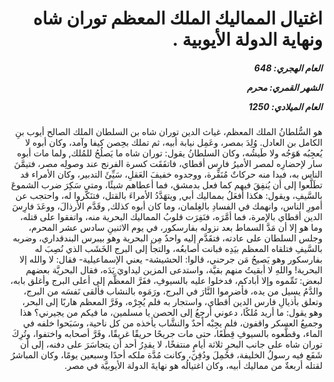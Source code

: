 <h1 dir="rtl">اغتيال المماليك الملك المعظم توران شاه ونهاية الدولة الأيوبية .</h1>

<h5 dir="rtl">العام الهجري:  648

الشهر القمري: محرم

العام الميلادي: 1250</h5>

<p dir="rtl">هو السُّلطانُ الملك المعظم، غياث الدين توران شاه بن السلطان الملك الصالح أيوب بنِ الكامل بن العادل. وُلِدَ بمصر، وعَمِل نيابة أبيه، ثم تملك بحِصن كيفا وآمد، وكان أبوه لا يُعجِبُه هَوَجُه ولا طَيشُه، وكان السلطانُ يقول: توران شاه ما يَصلُحُ للمُلك, ولما مات أبوه سار لإحضارِه لمصر الأميرُ فارس أقطاي، فاتفَقَت كسرة الفرنج عند وصولِه مصر، فتيمَّنَ الناس به، فبدا منه حركاتٌ مُنَفِّرة، ووجدوه خفيفَ العَقلِ، سَيِّئَ التدبير، وكان الأمراء قد تطَلَّعوا إلى أن يُنفِقَ فيهم كما فعل بدمشق، فما أعطاهم شيئًا، ومتى سَكِرَ ضرب الشموعَ بالسَّيفِ، ويقول: هكذا أفعَلُ بمماليك أبي, ويتهَدَّدُ الأمراءَ بالقتل، فتنَكَّروا له، واحتجب عن أمورِ الناس، وانهمك في الفسادِ بالغِلمان، وما كان أبوه كذلك, وقَدَّم الأرذالَ، ووعَدَ فارِسَ الدين أقطاي بالإمرة، فما أمَّرَه، فنَفِرَت قلوبُ المماليك البحرية منه، واتفقوا على قتله، وما هو إلا أن مَدَّ السماط بعد نزوله بفارسكور، في يوم الاثنينِ سادس عشر المحرم، وجلس السلطان على عادته، فتقَدَّم إليه واحدٌ مِن البحرية وهو بيبرس البندقداري، وضربه بالسَّيفِ فتلقاه المعظم بيَدِه فبانت أصابعُه، والتجأ إلى البرج الخَشَب الذي نُصِبَ له بفارسكور وهو يَصيحُ مَن جرحني، قالوا: الحشيشة- يعني الإسماعيلية- فقال: لا والله إلا البحرية! واللهِ لا أبقيتُ منهم بقيَّة، واستدعى المزين ليداويَ يَدَه، فقال البحريَّة بعضهم لبعض: تَمِّموه وإلا أبادكم، فدخلوا عليه بالسيوفِ، ففَرَّ المعظَّم إلى أعلى البرج وأغلق بابه، والدَّمُ يسيل من يده، فأضرموا النَّارَ في البرج، ورَمَوه بالنشاب فألقى نَفسَه من البرج، وتعلق بأذيالِ فارس الدين أقطاي، واستجار به فلم يُجِرْه، وفَرَّ المعظم هاربًا إلى البحر، وهو يقول: ما أريد مُلكًا، دعوني أرجِعُ إلى الحصن يا مسلمين، ما فيكم من يجيرني؟ هذا وجميعُ العسكر واقفون، فلم يجِبْه أحدٌ والنشَّاب يأخذه من كل ناحية، وسَبَحوا خلفه في الماء، وقطَّعوه بالسيوفِ قِطَعًا، حتى مات جريحًا حريقًا غريقًا، وفَرَّ أصحابه واختفوا، وتُرِكَ توران شاه على جانب البحرِ ثلاثة أيامٍ منتفخًا، لا يقدِرُ أحد أن يتجاسَرَ على دفنه، إلى أن شَفَع فيه رسولُ الخليفة، فحُمِلَ ودُفِنَ، وكانت مُدَّة ملكه أحدًا وسبعين يومًا، وكان المباشرُ لقتله أربعةٌ من مماليك أبيه، وكان اغتيالُه هو نهايةَ الدولة الأيوبيَّة في مصر.</p></br>
